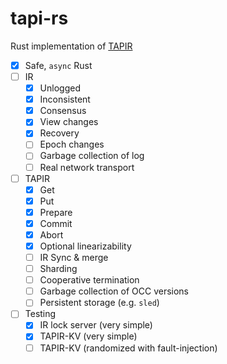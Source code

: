 # tapi-rs

Rust implementation of [TAPIR](https://syslab.cs.washington.edu/papers/tapir-tr-v2.pdf)

- [x] Safe, `async` Rust
- [ ] IR
  - [x] Unlogged
  - [x] Inconsistent
  - [x] Consensus
  - [x] View changes
  - [x] Recovery
  - [ ] Epoch changes
  - [ ] Garbage collection of log
  - [ ] Real network transport
- [ ] TAPIR
  - [x] Get
  - [x] Put
  - [x] Prepare
  - [x] Commit
  - [x] Abort
  - [x] Optional linearizability
  - [ ] IR Sync & merge
  - [ ] Sharding
  - [ ] Cooperative termination
  - [ ] Garbage collection of OCC versions
  - [ ] Persistent storage (e.g. `sled`)
- [ ] Testing
  - [x] IR lock server (very simple)
  - [x] TAPIR-KV (very simple)
  - [ ] TAPIR-KV (randomized with fault-injection)